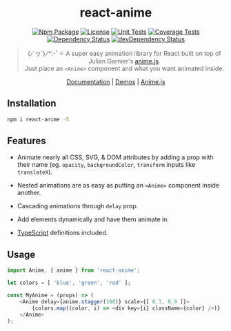 <h1 align="center">react-anime</h1>

<div align="center">

[![Npm Package][npm-img]][npm-url]
[![License][license-img]][license-url]
[![Unit Tests][travis-img]][travis-url]
[![Coverage Tests][codecov-img]][codecov-url]
[![Dependency Status][david-img]][david-url]
[![devDependency Status][david-dev-img]][david-dev-url]

> (ﾉ´ヮ´)ﾉ*:･ﾟ✧  A super easy animation library for React built on top of Julian Garnier's [anime.js](https://github.com/juliangarnier/anime). <br>
> Just place an `<Anime>` component and what you want animated inside.

[Documentation](documentation.md) | [Demos](https://codepen.io/collection/nrkjgo/) | [Anime.js](https://github.com/juliangarnier/anime)

</div>

## Installation

```bash
npm i react-anime -S
```

## Features

- Animate nearly all CSS, SVG, & DOM attributes by adding a prop with their name (eg. `opacity`, `backgroundColor`, `transform` inputs like `translateX`).

- Nested animations are as easy as putting an `<Anime>` component inside another.

- Cascading animations through `delay` prop.

- Add elements dynamically and have them animate in.

- [TypeScript](http://typescriptlang.org/) definitions included.

## Usage

```js
import Anime, { anime } from 'react-anime';

let colors = [ 'blue', 'green', 'red' ];

const MyAnime = (props) => (
    <Anime delay={anime.stagger(100)} scale={[ 0.1, 0.9 ]}>
        {colors.map((color, i) => <div key={i} className={color} />)}
    </Anime>
);
```

[license-img]: http://img.shields.io/:license-mit-blue.svg?style=flat-square
[license-url]: https://opensource.org/licenses/MIT
[david-url]: https://david-dm.org/plus1tv/react-anime
[david-img]: https://david-dm.org/plus1tv/react-anime.svg?style=flat-square
[david-dev-url]: https://david-dm.org/plus1tv/react-anime#info=devDependencies
[david-dev-img]: https://david-dm.org/plus1tv/react-anime/dev-status.svg?style=flat-square
[travis-img]: https://img.shields.io/travis/com/plus1tv/react-anime?style=flat-square
[travis-url]: https://www.travis-ci.com/github/plus1tv/react-anime
[codecov-img]: https://img.shields.io/codecov/c/github/plus1tv/react-anime.svg?style=flat-square
[codecov-url]: https://codecov.io/gh/plus1tv/react-anime
[npm-img]: https://img.shields.io/npm/v/react-anime.svg?style=flat-square
[npm-url]: http://npm.im/react-anime
